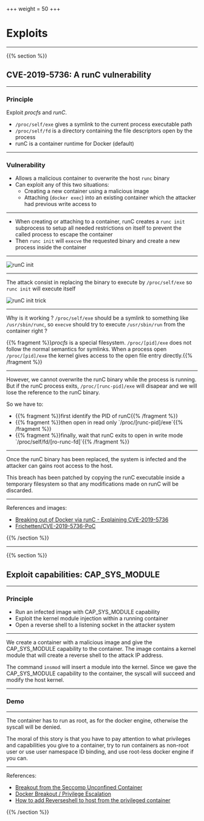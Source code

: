 +++
weight = 50
+++

# Exploits

---

{{% section %}}

## CVE-2019-5736: A runC vulnerability

---

### Principle

Exploit _procfs_ and _runC_.

- `/proc/self/exe` gives a symlink to the current process executable path
- `/proc/self/fd` is a directory containing the file descriptors open by the process
- runC is a container runtime for Docker (default)

---

### Vulnerability

- Allows a malicious container to overwrite the host `runc` binary
- Can exploit any of this two situations:
  - Creating a new container using a malicious image
  - Attaching (`docker exec`) into an existing container which the attacker had previous write access to

---

- When creating or attaching to a container, runC creates a `runc init` subprocess to setup all needed restrictions on itself to prevent the called process to escape the container
- Then `runc init` will `execve` the requested binary and create a new process inside the container

---

![runC init](runc_init1.jpg)

---

The attack consist in replacing the binary to execute by `/proc/self/exe` so `runc init` will execute itself

![runC init trick](runc_init2.jpg)

---

Why is it working ? `/proc/self/exe` should be a symlink to something like `/usr/sbin/runc`, so `execve` should try to execute `/usr/sbin/run` from the container right ?

{{% fragment %}}_procfs_ is a special filesystem. `/proc/[pid]/exe` does not follow the normal semantics for symlinks. When a process open `/proc/[pid]/exe` the kernel gives access to the open file entry directly.{{% /fragment %}}

---

However, we cannot overwrite the runC binary while the process is running. But if the runC process exits, `/proc/[runc-pid]/exe` will disapear and we will lose the reference to the runC binary.

So we have to:

<ul>
<li>{{% fragment %}}first identify the PID of runC{{% /fragment %}}</li>
<li>{{% fragment %}}then open in read only `/proc/[runc-pid]/exe`{{% /fragment %}}</li>
<li>{{% fragment %}}finally, wait that runC exits to open in write mode `/proc/self/fd/[ro-runc-fd]`{{% /fragment %}}</li>
</ul>

---

Once the runC binary has been replaced, the system is infected and the attacker can gains root access to the host.

This breach has been patched by copying the runC executable inside a temporary filesystem so that any modifications made on runC will be discarded.

---

References and images:

- [Breaking out of Docker via runC - Explaining CVE-2019-5736](https://unit42.paloaltonetworks.com/breaking-docker-via-runc-explaining-cve-2019-5736/)
- [Frichetten/CVE-2019-5736-PoC](https://github.com/Frichetten/CVE-2019-5736-PoC)

{{% /section %}}

---

{{% section %}}

## Exploit capabilities: CAP_SYS_MODULE

---

### Principle

- Run an infected image with CAP_SYS_MODULE capability
- Exploit the kernel module injection within a running container
- Open a reverse shell to a listening socket in the attacker system

---

We create a container with a malicious image and give the CAP_SYS_MODULE capability to the container. The image contains a kernel module that will create a reverse shell to the attack IP address.

The command `insmod` will insert a module into the kernel. Since we gave the CAP_SYS_MODULE capability to the container, the syscall will succeed and modify the host kernel.

---

### Demo

---

The container has to run as root, as for the docker engine, otherwise the syscall will be denied.

The moral of this story is that you have to pay attention to what privileges and capabilities you give to a container, try to run containers as non-root user or use user namespace ID binding, and use root-less docker engine if you can.

---

References:

- [Breakout from the Seccomp Unconfined Container](https://tbhaxor.com/breakout-from-seccomp-unconfined-container/)
- [Docker Breakout / Privilege Escalation](https://book.hacktricks.xyz/linux-hardening/privilege-escalation/docker-breakout/docker-breakout-privilege-escalation)
- [How to add Reverseshell to host from the privileged container](https://greencashew.dev/posts/how-to-add-reverseshell-to-host-from-the-privileged-container/)

{{% /section %}}
